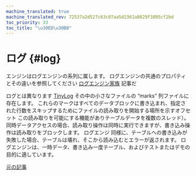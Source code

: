 ```yaml
---
machine_translated: true
machine_translated_rev: 72537a2d527c63c07aa5d2361a8829f3895cf2bd
toc_priority: 33
toc_title: "\u30ED\u30B0"
---
```


# ログ {#log}

エンジンはログエンジンの系列に属します。 ログエンジンの共通のプロパティとその違いを参照してください [ログエンジン家族](index.md) 記事だ

ログとは異なります [TinyLog](tinylog.md) その中の小さなファイルの “marks” 列ファイルに存在します。 これらのマークはすべてのデータブロックに書き込まれ、指定された行数をスキップするためにファイルの読み取りを開始する場所を示すオフセット この読み取りを可能にする機能がありテーブルデータを複数のスレッド）。
同時データアクセスの場合、読み取り操作は同時に実行できますが、書き込み操作は読み取りをブロックします。
ログエンジ 同様に、テーブルへの書き込みが失敗した場合、テーブルは壊れ、そこから読み込むとエラーが返されます。 ログエンジンは、一時データ、書き込み一度テーブル、およびテストまたはデモの目的に適しています。

[元の記事](https://clickhouse.tech/docs/en/operations/table_engines/log/) <!--hide-->
